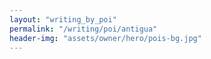 ```yaml
---
layout: "writing_by_poi"
permalink: "/writing/poi/antigua"
header-img: "assets/owner/hero/pois-bg.jpg"
---
```

